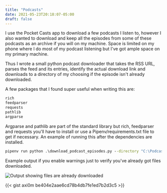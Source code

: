 ```yaml
---
title: "Podcasts"
date: 2021-05-23T20:18:07-05:00
draft: false
---
```


I use the Pocket Casts app to download a few podcasts I listen to, however I also wanted to download and keep all the episodes from some of these podcasts as an archive if you will on my machine. Space is limited on my phone where I do most of my podcast listening but I've got ample space on my primary machine.

Thus I wrote a small python podcast downloader that takes the RSS URL, parses the feed and its entries, identify the actual download link and downloads to a directory of my choosing if the episode isn't already downloaded.

A few packages that I found super useful when writing this are:

```python
rich
feedparser
requests
pathlib
argparse
```

Argparse and pathlib are part of the standard library but rich, feedparser and requests you'll have to install or use a Pipenv/requirements.txt file to get if necessary. An example of running this after the dependencies are installed.

```cmd
pipenv run python .\download_podcast_episodes.py --directory "C:\Podcasts\"
```

Example output if you enable warnings just to verify you've already got files downloaded.

![Output showing files are already downloaded](/images/podcast_downloader_warnings_enabled.png "Podcast downloader output with warnings")

{{< gist axi0m be404e2aae6cd78b4db7fe1ed7b2d3c5 >}}
